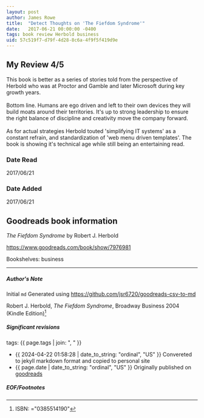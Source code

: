 ```yaml
---
layout: post
author: James Rowe
title:  "Detect Thoughts on 'The Fiefdom Syndrome'"
date:   2017-06-21 00:00:00 -0400
tags: book review Herbold business
uid: 57c519f7-d79f-4d28-8c6a-4f9f5f419d9e
---
```


<!-- highly dependent on how you personally use jekyll templates, and how you want this to show up -->
<!-- escape any jekyll keys with double brackets -->

## My Review 4/5

This book is better as a series of stories told from the perspective of Herbold who was at Proctor and Gamble and later Microsoft during key growth years.<br/><br/>Bottom line. Humans are ego driven and left to their own devices they will build moats around their territories. It's up to strong leadership to ensure the right balance of discipline and creativity move the company forward.<br/><br/>As for actual strategies Herbold touted 'simplifying IT systems' as a constant refrain, and standardization of 'web menu driven templates'. The book is showing it's technical age while still being an entertaining read.

### Date Read
2017/06/21

### Date Added
2017/06/21

## Goodreads book information

*The Fiefdom Syndrome* by Robert J. Herbold

https://www.goodreads.com/book/show/7976981

Bookshelves: business

---

##### Author's Note

Initial `md` Generated using https://github.com/jsr6720/goodreads-csv-to-md

Robert J. Herbold, *The Fiefdom Syndrome*,  Broadway Business 2004 (Kindle Edition)[^1]

##### Significant revisions

tags: {{ page.tags | join: ", " }} <!-- todo move this somewhere -->

- {{ 2024-04-22 01:58:28 | date_to_string: "ordinal", "US" }} Convereted to jekyll markdown format and copied to personal site
- {{ page.date | date_to_string: "ordinal", "US" }} Originally published on [goodreads](https://www.goodreads.com)

##### EOF/Footnotes

[^1]: ISBN: ="0385514190"